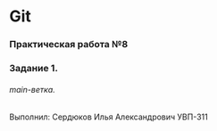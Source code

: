 # Git
### Практическая работа №8
### Задание 1.
###### main-ветка. 

Выполнил:
Сердюков Илья Александрович
УВП-311
